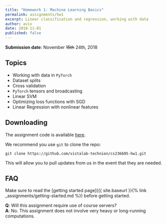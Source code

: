 ```yaml
---
title: "Homework 1: Machine Learning Basics"
permalink: assignments/hw1
excerpt: Linear classification and regression, working with data
author: aviv
date: 2018-11-01
published: false
---
```


**Submission date**: November ~~15th~~ 24th, 2018

## Topics

- Working with data in `PyTorch`
- Dataset splits
- Cross validation
- `PyTorch` tensors and broadcasting
- Linear SVM
- Optimizing loss functions with SGD
- Linear Regression with nonlinear features

## Downloading

The assignment code is available
[here](https://github.com/vistalab-technion/cs236605-hw1).

We recommend you use `git` to clone the repo:
```shell
git clone https://github.com/vistalab-technion/cs236605-hw1.git
```
This will allow you to pull updates from us in the event that they are needed.

## FAQ

Make sure to read the [getting started page]({{ site.baseurl }}{% link _assignments/getting-started.md %})
before getting started.

**Q**: Will this assignment require use of course servers?  
**A**: No. This assignment does not involve very heavy or long-running
computations.

